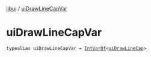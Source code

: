 [libui](index.md) / [uiDrawLineCapVar](./ui-draw-line-cap-var.md)

# uiDrawLineCapVar

`typealias uiDrawLineCapVar = `[`IntVarOf`](../kotlinx.cinterop/-int-var-of/index.md)`<`[`uiDrawLineCap`](ui-draw-line-cap.md)`>`